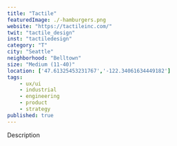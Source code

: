```yaml
---
title: "Tactile"
featuredImage: ./-hamburgers.png
website: "https://tactileinc.com/"
twit: "tactile_design"
inst: "tactiledesign"
category: "T"
city: "Seattle"
neighborhood: "Belltown"
size: "Medium (11-40)"
location: ['47.61325453231767','-122.34061634449182']
tags:
    - ux/ui
    - industrial
    - engineering
    - product
    - strategy
published: true
---
```


Description
